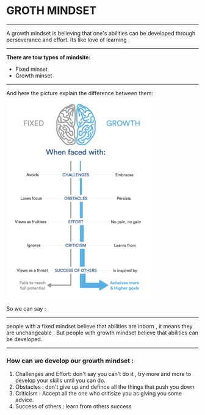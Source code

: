 # GROTH MINDSET
***
A growth mindset is believing that one's abilities can be developed through perseverance and effort. Its like love of learning .
***
**There are tow types of mindsite:** 

* Fixed minset
* Growth minset
*** 
And here the picture explain the difference between them:

![growthmind](growthmind.PNG)

So we can say : 
***
people with a fixed mindset believe that abilities are inborn , it means they are unchangeable . But people with growth mindset believe that abilities can be developed.
***
### How can we develop our growth mindset :
1. Challenges and Effort: don't say you can't do it , try more and more to develop your skills until you can do. 
2. Obstacles : don't give up and defince all the things that push you down  
4. Criticism : Accept all the one who critisize you as giving you some advice. 
5. Success of others : learn  from others success 